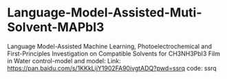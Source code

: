 # Language-Model-Assisted-Muti-Solvent-MAPbI3
Language Model-Assisted Machine Learning, Photoelectrochemical and First-Principles Investigation on Compatible Solvents for CH3NH3PbI3 Film in Water
control-model and model:
Link: https://pan.baidu.com/s/1KKkLijY1902FA90ivgtADQ?pwd=ssrq 
code: ssrq 
